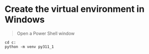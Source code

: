 # Create the virtual environment in Windows

> Open a Power Shell window
```
cd c:
python -m venv py311_1
```